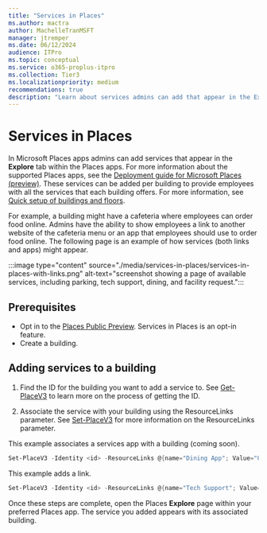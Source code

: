 ```yaml
---
title: "Services in Places"
ms.author: mactra
author: MachelleTranMSFT
manager: jtremper
ms.date: 06/12/2024
audience: ITPro
ms.topic: conceptual
ms.service: o365-proplus-itpro
ms.collection: Tier3
ms.localizationpriority: medium
recommendations: true
description: "Learn about services admins can add that appear in the Explore tab within Microsoft Places."
---
```


# Services in Places

In Microsoft Places apps admins can add services that appear in the **Explore** tab within the Places apps. For more information about the supported Places apps, see the [Deployment guide for Microsoft Places (preview)](/deployoffice/places/deployment-guide-for-places). These services can be added per building to provide employees with all the services that each building offers. For more information, see [Quick setup of buildings and floors](deployoffice/places/get-started/quick-setup-buildings-floors).

For example, a building might have a cafeteria where employees can order food online. Admins have the ability to show employees a link to another website of the cafeteria menu or an app that employees should use to order food online. The following page is an example of how services (both links and apps) might appear.

:::image type="content" source="./media/services-in-places/services-in-places-with-links.png" alt-text="screenshot showing a page of available services, including parking, tech support, dining, and facility request.":::

## Prerequisites

- Opt in to the [Places Public Preview](deployoffice/places/opt-in-places-preview). Services in Places is an opt-in feature.
- Create a building.

## Adding services to a building

1. Find the ID for the building you want to add a service to. See [Get-PlaceV3](/deployoffice/places/powershell/get-placev3) to learn more on the process of getting the ID.

2. Associate the service with your building using the ResourceLinks parameter. See [Set-PlaceV3](deployoffice/places/powershell/set-placev3) for more information on the ResourceLinks parameter.

This example associates a services app with a building (coming soon).

```powershell
Set-PlaceV3 -Identity <id> -ResourceLinks @{name="Dining App"; Value="0c7c95a9-b1e2-4725-9a25-793e4205739d"; type="MetaosApp”}
```

This example adds a link.

```powershell
Set-PlaceV3 -Identity <id> -ResourceLinks @{name="Tech Support"; Value="www.contoso.sharepoint.com/TechSupport"; type="URL”} 
```

Once these steps are complete, open the Places **Explore** page within your preferred Places app. The service you added appears with its associated building.
